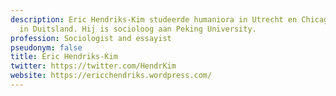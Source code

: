 ```yaml
---
description: Eric Hendriks-Kim studeerde humaniora in Utrecht en Chicago en promoveerde
  in Duitsland. Hij is socioloog aan Peking University.
profession: Sociologist and essayist
pseudonym: false
title: Eric Hendriks-Kim
twitter: https://twitter.com/HendrKim
website: https://ericchendriks.wordpress.com/
---
```

